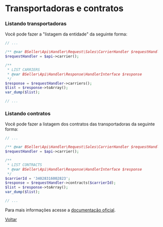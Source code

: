 # Transportadoras e contratos

### Listando transportadoras

Você pode fazer a "listagem da entidade" da seguinte forma:

```php
// ...

/** @var BSeller\Api\Handler\Request\Sales\CarrierHandler $requestHandler */
$requestHandler = $api->carrier();

/**
 * LIST CARRIERS
 * @var BSeller\Api\Handler\Response\HandlerInterface $response
 */
$response = $requestHandler->carriers();
$list = $response->toArray();
var_dump($list);

// ...
```

### Listando contratos

Você pode fazer a listagem dos contratos das transportadoras da seguinte forma:

```php
// ...

/** @var BSeller\Api\Handler\Request\Sales\CarrierHandler $requestHandler */
$requestHandler = $api->carrier();

/**
 * LIST CONTRACTS
 * @var BSeller\Api\Handler\Response\HandlerInterface $response
 */
$carrierId = '34028316002823';
$response = $requestHandler->contracts($carrierId);
$list = $response->toArray();
var_dump($list);

// ...
```

Para mais informações acesse a [documentação oficial](http://back.bseller.com.br/api/swagger-ui.html).

[Voltar](../../../README.md)
